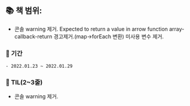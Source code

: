 ## 📚 책 범위: 
  - 콘솔 warning 제거.
    Expected to return a value in arrow function  array-callback-return 경고제거.(map->forEach 변환)
    미사용 변수 제거.
### 📅 기간
    - 2022.01.23 ~ 2022.01.29

### 👀 TIL(2~3줄)
  - 콘솔 warning 제거.
    